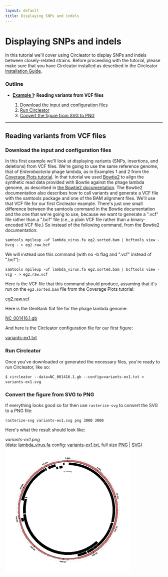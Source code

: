 ```yaml
---
layout: default
title: Displaying SNPs and indels
---
```


# Displaying SNPs and indels

In this tutorial we'll cover using Circleator to display SNPs and indels
between closely-related strains. Before proceeding with the tutorial, 
please make sure that you have Circleator installed as described in the 
Circleator [Installation Guide][install].

[install]: {{site.baseurl}}/install.html

### Outline

* **[Example 1](#ex1): Reading variants from VCF files**

  1. [Download the input and configuration files](#ex1_download_files)
  2. [Run Circleator](#ex1_run_circleator)
  3. [Convert the figure from SVG to PNG](#ex1_convert_to_png)

***
<a name="ex1"></a>

## Reading variants from VCF files

<a name="ex1_download_files"></a>

### Download the input and configuration files

In this first example we'll look at displaying variants (SNPs, insertions,
and deletions) from VCF files. We're going to use the same reference 
genome, that of *Enterobacteria* phage lambda, as in Examples 1 and 2 from 
the [Coverage Plots tutorial][coverage_plots]. In that tutorial we used 
[Bowtie2][bt2] to align the synthetic read data provided with Bowtie against
the phage lambda genome, as described in [the Bowtie2 documentation][bt2_ex].
The Bowtie2 documentation also describes how to call variants and generate a
VCF file with the samtools package and one of the BAM alignment files. 
We'll use that VCF file for our first Circleator example. There's just one
small difference between the samtools command in the Bowtie documentation 
and the one that we're going to use, because we want to generate a ".vcf" 
file rather than a ".bcf" file (i.e., a plain VCF file rather than a 
binary-encoded VCF file.) So instead of the following command, from the 
Bowtie2 documentation:

    samtools mpileup -uf lambda_virus.fa eg2.sorted.bam | bcftools view -bvcg - > eg2.raw.bcf

We will instead use this command (with no -b flag and ".vcf" instead of ".bcf"):

    samtools mpileup -uf lambda_virus.fa eg2.sorted.bam | bcftools view -vcg - > eg2.raw.vcf

Here is the VCF file that this command should produce, assuming that it's 
run on the `eg2.sorted.bam` file from the Coverage Plots tutorial:

[eg2.raw.vcf][]

Here is the GenBank flat file for the phage lambda genome:

[NC_001416.1.gb][pl_gb]

And here is the Circleator configuration file for our first figure:

[variants-ex1.txt][]

[coverage_plots]: {{site.baseurl}}/tutorials/coverage_plots.html
[bt2]: http://bowtie-bio.sourceforge.net/bowtie2
[bt2_ex]: http://bowtie-bio.sourceforge.net/bowtie2/manual.shtml#getting-started-with-bowtie-2-lambda-phage-example
[eg2.raw.vcf]: {{site.baseurl}}/tutorials/snps_and_indels/eg2.raw.vcf
[pl_gb]: {{site.baseurl}}/tutorials/coverage_plots/NC_001416.1.gb

<a name="ex1_run_circleator"></a>

### Run Circleator

Once you've downloaded or generated the necessary files, you're ready to run Circleator, like so:

    $ circleator --data=NC_001416.1.gb --config=variants-ex1.txt > variants-ex1.svg

<a name="ex1_convert_to_png"></a>

### Convert the figure from SVG to PNG

If everything looks good so far then use `rasterize-svg` to convert the SVG to a PNG file:

    rasterize-svg variants-ex1.svg png 3000 3000

Here's what the result should look like:

<div class='sample_image'>
<em>variants-ex1.png</em><br>
(data: <a href='snps_and_indels/lambda_virus.fa'>lambda_virus.fa</a> config: <a href='snps_and_indels/variants-ex1.txt'>variants-ex1.txt</a>, full size <a href='snps_and_indels/variants-ex1-3000.png'>PNG</a>&nbsp;|&nbsp;<a href='snps_and_indels/variants-ex1.svg'>SVG</a>)  
<img src='snps_and_indels/variants-ex1-400.png' class='sample_image'>
</div>

[variants-ex1.txt]: {{site.baseurl}}/tutorials/snps_and_indels/variants-ex1.txt


